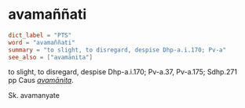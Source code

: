 # avamaññati

``` toml
dict_label = "PTS"
word = "avamaññati"
summary = "to slight, to disregard, despise Dhp-a.i.170; Pv-a"
see_also = ["avamānita"]
```

to slight, to disregard, despise Dhp\-a.i.170; Pv\-a.37, Pv\-a.175; Sdhp.271  
pp Caus *[avamānita](avamānita.md)*.

Sk. avamanyate

